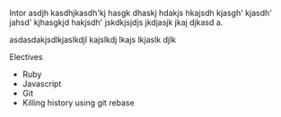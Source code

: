 Intor asdjh kasdhjkasdh'kj hasgk dhaskj hdakjs hkajsdh kjasgh' kjasdh' jahsd' kjhasgkjd hakjsdh' jskdkjsjdjs jkdjasjk jkaj djkasd a.


asdasdakjsdlkjaslkdjl kajslkdj lkajs lkjaslk djlk

Electives

* Ruby
* Javascript
* Git
* Killing history using git rebase